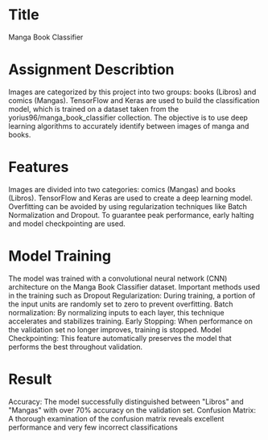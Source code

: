 # Title
Manga Book Classifier
# Assignment Describtion
Images are categorized by this project into two groups: books (Libros) and comics (Mangas). TensorFlow and Keras are used to build the classification model, which is trained on a dataset taken from the yorius96/manga_book_classifier collection. The objective is to use deep learning algorithms to accurately identify between images of manga and books.
# Features
Images are divided into two categories: comics (Mangas) and books (Libros).
TensorFlow and Keras are used to create a deep learning model.
Overfitting can be avoided by using regularization techniques like Batch Normalization and Dropout.
To guarantee peak performance, early halting and model checkpointing are used.
# Model Training
The model was trained with a convolutional neural network (CNN) architecture on the Manga Book Classifier dataset. Important methods used in the training such as
Dropout Regularization: During training, a portion of the input units are randomly set to zero to prevent overfitting.
Batch normalization: By normalizing inputs to each layer, this technique accelerates and stabilizes training.
Early Stopping: When performance on the validation set no longer improves, training is stopped.
Model Checkpointing: This feature automatically preserves the model that performs the best throughout validation.
# Result
Accuracy: The model successfully distinguished between "Libros" and "Mangas" with over 70% accuracy on the validation set.
Confusion Matrix: A thorough examination of the confusion matrix reveals excellent performance and very few incorrect classifications
